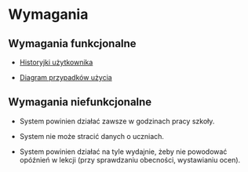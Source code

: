 # Wymagania

## Wymagania funkcjonalne

* [Historyjki użytkownika](./historyjki.md)

* [Diagram przypadków użycia](./diagram/diagram_przypadkow_uzycia/diagram_szkola.png)

## Wymagania niefunkcjonalne

* System powinien działać zawsze w godzinach pracy szkoły.

* System nie może stracić danych o uczniach.

* System powinien działać na tyle wydajnie, żeby nie powodować opóźnień w lekcji
  (przy sprawdzaniu obecności, wystawianiu ocen).

